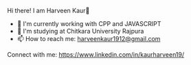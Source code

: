 Hi there! I am Harveen Kaur👋

- 🔭 I'm currently working with CPP and JAVASCRIPT
- 🔭 I'm studying at Chitkara University Rajpura
- 📫 How to reach me: harveenkaur1912@gmail.com

Connect with me:
https://www.linkedin.com/in/kaurharveen19/
